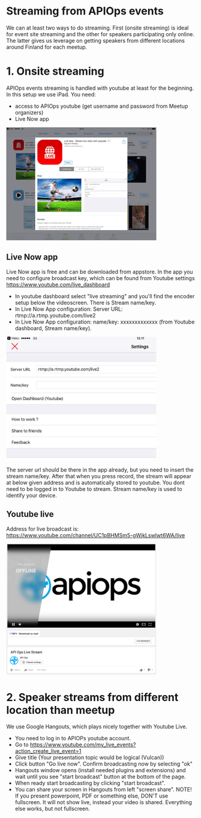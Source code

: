 # Streaming from APIOps events

We can at least two ways to do streaming. First (onsite streaming) is ideal for event site streaming and the other for speakers participating only online. The latter gives us leverage on getting speakers from different locations around Finland for each meetup. 

# 1. Onsite streaming

APIOps events streaming is handled with youtube at least for the beginning. In this setup we use iPad. You need: 
- access to APIOps youtube (get username and password from Meetup organizers)
- Live Now app

<img src="https://raw.githubusercontent.com/APIOps/streaming/master/livenow.jpg" width="400px"/>

## Live Now app
Live Now app is free and can be downloaded from appstore. In the app you need to configure broadcast key, which can be found from Youtube settings https://www.youtube.com/live_dashboard 
- In youtube dashboard select "live streaming" and you'll find the encoder setup below the videoscreen. There is Stream name/key. 
- In Live Now App configuration: Server URL: rtmp://a.rtmp.youtube.com/live2
- In Live Now App configuration: name/key: xxxxxxxxxxxxx (from Youtube dashboard, Stream name/key). 

<img src="https://raw.githubusercontent.com/APIOps/streaming/master/livenow-conf.jpg" width="400px"/>

The server url should be there in the app already, but you need to insert the stream name/key. After that when you press record, the stream will appear at below given address and is automatically stored to youtube. You dont need to be logged in to Youtube to stream. Stream name/key is used to identify your device. 

## Youtube live 
Address for live broadcast is: https://www.youtube.com/channel/UC1pBHMSm5-gWjkLswIwt6WA/live 

<img src="https://raw.githubusercontent.com/APIOps/streaming/master/youtube.png" width="400px"/>


# 2. Speaker streams from different location than meetup

We use Google Hangouts, which plays nicely together with Youtube Live. 

- You need to log in to APIOPs youtube account. 
- Go to https://www.youtube.com/my_live_events?action_create_live_event=1
- Give title (Your presentation topic would be logical (Vulcan))
- Click button "Go live now". Confirm broadcasting now by selecting "ok"
- Hangouts window opens (install needed plugins and extensions) and wait until you see "start broadcast" button at the bottom of the page. 
- When ready start broadcasting by clicking "start broadcast". 
- You can share your screen in Hangouts from left "screen share". NOTE! If you present powerpoint, PDF or something else, DON'T use fullscreen. It will not show live, instead your video is shared. Everything else works, but not fullscreen. 

